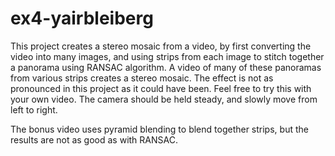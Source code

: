 # ex4-yairbleiberg
This project creates a stereo mosaic from a video, by first converting the video into many images, and using strips from each image to stitch together a panorama using RANSAC algorithm. A video of many of these panoramas from various strips creates a stereo mosaic. The effect is not as pronounced in this project as it could have been. Feel free to try this with your own video. The camera should be held steady, and slowly move from left to right.

The bonus video uses pyramid blending to blend together strips, but the results are not as good as with RANSAC.
